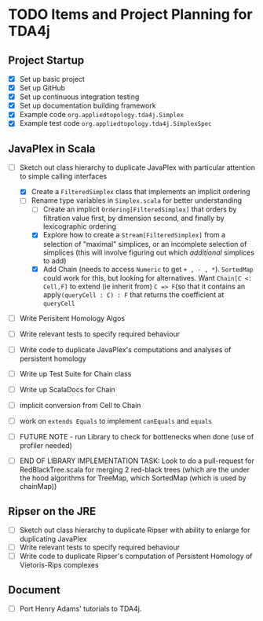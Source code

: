 # TODO Items and Project Planning for TDA4j

## Project Startup

- [x] Set up basic project
- [X] Set up GitHub
- [X] Set up continuous integration testing
- [X] Set up documentation building framework
- [X] Example code `org.appliedtopology.tda4j.Simplex`
- [X] Example test code `org.appliedtopology.tda4j.SimplexSpec`

## JavaPlex in Scala

- [ ] Sketch out class hierarchy to duplicate JavaPlex with particular attention to simple calling interfaces
  - [x] Create a `FilteredSimplex` class that implements an implicit ordering
  - [ ] Rename type variables in `Simplex.scala` for better understanding
      - [ ] Create an implicit `Ordering[FilteredSimplex]` that orders by filtration value first, by dimension second,
       and finally by lexicographic ordering
      - [x] Explore how to create a `Stream[FilteredSimplex]` from a selection of "maximal" simplices, or an incomplete
      selection of simplices (this will involve figuring out which _additional_ simplices to add)
      - [x] Add Chain (needs to access `Numeric` to get `+ , - , *`). `SortedMap` could work for this, but looking for alternatives.  Want `Chain[C <: Cell,F]` to extend (ie inherit from) `C => F`(so that it contains an apply`(queryCell : C) : F` that returns the coefficient at `queryCell`

- [ ] Write Perisitent Homology Algos
- [ ] Write relevant tests to specify required behaviour
- [ ] Write code to duplicate JavaPlex's computations and analyses of persistent homology

- [ ] Write up Test Suite for Chain class
- [ ] Write up ScalaDocs for Chain
- [ ] implicit conversion from Cell to Chain
- [ ] work on `extends Equals` to implement `canEquals` and `equals`




- [ ] FUTURE NOTE - run Library to check for bottlenecks when done (use of profiler needed)





- [ ] END OF LIBRARY IMPLEMENTATION TASK: Look to do a pull-request for RedBlackTree.scala for merging 2 red-black trees (which are the under the hood algorithms for TreeMap, which SortedMap (which is used by chainMap))

## Ripser on the JRE

- [ ] Sketch out class hierarchy to duplicate Ripser with ability to enlarge for duplicating JavaPlex
- [ ] Write relevant tests to specify required behaviour
- [ ] Write code to duplicate Ripser's computation of Persistent Homology of Vietoris-Rips complexes

## Document

- [ ] Port Henry Adams' tutorials to TDA4j.
